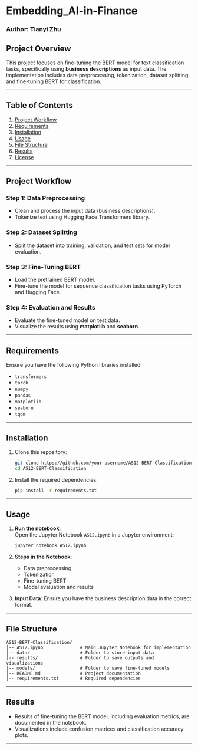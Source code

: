 # Embedding_AI-in-Finance

### **Author**: Tianyi Zhu  

## **Project Overview**
This project focuses on fine-tuning the BERT model for text classification tasks, specifically using **business descriptions** as input data. The implementation includes data preprocessing, tokenization, dataset splitting, and fine-tuning BERT for classification.

---

## **Table of Contents**
1. [Project Workflow](#project-workflow)
2. [Requirements](#requirements)
3. [Installation](#installation)
4. [Usage](#usage)
5. [File Structure](#file-structure)
6. [Results](#results)
7. [License](#license)

---

## **Project Workflow**

### **Step 1**: Data Preprocessing
- Clean and process the input data (business descriptions).
- Tokenize text using Hugging Face Transformers library.

### **Step 2**: Dataset Splitting
- Split the dataset into training, validation, and test sets for model evaluation.

### **Step 3**: Fine-Tuning BERT
- Load the pretrained BERT model.
- Fine-tune the model for sequence classification tasks using PyTorch and Hugging Face.

### **Step 4**: Evaluation and Results
- Evaluate the fine-tuned model on test data.
- Visualize the results using **matplotlib** and **seaborn**.

---

## **Requirements**

Ensure you have the following Python libraries installed:
- `transformers`
- `torch`
- `numpy`
- `pandas`
- `matplotlib`
- `seaborn`
- `tqdm`

---

## **Installation**

1. Clone this repository:
   ```bash
   git clone https://github.com/your-username/AS12-BERT-Classification.git
   cd AS12-BERT-Classification
   ```

2. Install the required dependencies:
   ```bash
   pip install -r requirements.txt
   ```

---

## **Usage**

1. **Run the notebook**:  
   Open the Jupyter Notebook `AS12.ipynb` in a Jupyter environment:
   ```bash
   jupyter notebook AS12.ipynb
   ```

2. **Steps in the Notebook**:
   - Data preprocessing
   - Tokenization
   - Fine-tuning BERT
   - Model evaluation and results

3. **Input Data**: Ensure you have the business description data in the correct format.

---

## **File Structure**

```
AS12-BERT-Classification/
│-- AS12.ipynb              # Main Jupyter Notebook for implementation
│-- data/                   # Folder to store input data
│-- results/                # Folder to save outputs and visualizations
│-- models/                 # Folder to save fine-tuned models
│-- README.md               # Project documentation
│-- requirements.txt        # Required dependencies
```

---

## **Results**

- Results of fine-tuning the BERT model, including evaluation metrics, are documented in the notebook.
- Visualizations include confusion matrices and classification accuracy plots.

---

